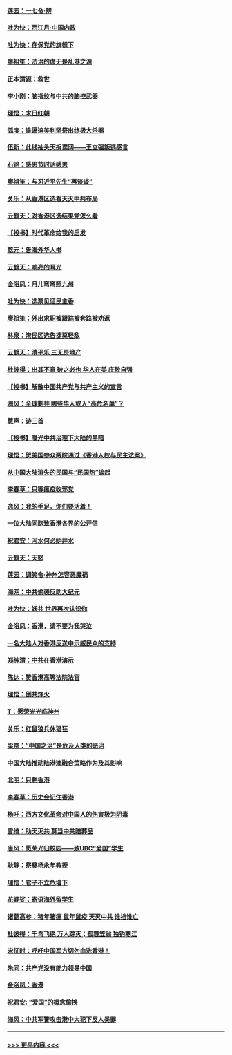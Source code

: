 #### [莲园：一七令‧辨](../pages/nsc993/n11692558.md?t=12011622) 
#### [吐为快：西江月·中国内政](../pages/nsc993/n11692071.md?t=12011622) 
#### [吐为快：在保党的旗帜下](../pages/nsc993/n11691188.md?t=12011622) 
#### [廖祖笙：法治的虚无是乱港之源](../pages/nsc993/n11690605.md?t=12011622) 
#### [正本清源：救世](../pages/nsc993/n11689134.md?t=12011622) 
#### [李小刚：脑指纹与中共的脑控武器](../pages/nsc993/n11688900.md?t=12011622) 
#### [理悟：末日红朝](../pages/nsc993/n11688829.md?t=12011622) 
#### [弧度：谁逼迫美利坚祭出终极大杀器](../pages/nsc993/n11688735.md?t=12011622) 
#### [伍新：此线抽头天拆谍网——王立强叛逃感言](../pages/nsc993/n11687981.md?t=12011622) 
#### [石铭：感恩节时话感恩](../pages/nsc993/n11687568.md?t=12011622) 
#### [廖祖笙：与习近平先生“再谈谈”](../pages/nsc993/n11687005.md?t=12011622) 
#### [关乐：从香港区选看天灭中共布局](../pages/nsc993/n11686647.md?t=12011622) 
#### [云鹤天：对香港区选结果党怎么看](../pages/nsc993/n11686216.md?t=12011622) 
#### [【投书】时代革命给我的启发](../pages/nsc993/n11684287.md?t=12011622) 
#### [乾元：告海外华人书](../pages/nsc993/n11684044.md?t=12011622) 
#### [云鹤天：响亮的耳光](../pages/nsc993/n11684254.md?t=12011622) 
#### [金浴凤：月儿弯弯照九州](../pages/nsc993/n11684231.md?t=12011622) 
#### [吐为快：选票见证民主香](../pages/nsc993/n11684206.md?t=12011622) 
#### [廖祖笙：外出求职被跟踪被套路被劝返](../pages/nsc993/n11683874.md?t=12011622) 
#### [林泉：港民区选告捷莫轻敌](../pages/nsc993/n11683930.md?t=12011622) 
#### [云鹤天：清平乐 三无房地产](../pages/nsc993/n11681521.md?t=12011622) 
#### [杜彼得：出其不意 破之必也 华人在美 庄敬自强](../pages/nsc993/n11679554.md?t=12011622) 
#### [【投书】解散中国共产党与共产主义的宣言](../pages/nsc993/n11679177.md?t=12011622) 
#### [海风：全球剿共 哪些华人或入“高危名单”？](../pages/nsc993/n11678617.md?t=12011622) 
#### [慧声：诗三首](../pages/nsc993/n11678848.md?t=12011622) 
#### [【投书】曝光中共治理下大陆的黑暗](../pages/nsc993/n11678674.md?t=12011622) 
#### [理悟：贺美国参众两院通过《香港人权与民主法案》](../pages/nsc993/n11678104.md?t=12011622) 
#### [从中国大陆消失的民国与“民国热”谈起](../pages/nsc993/n11678075.md?t=12011622) 
#### [李春草：只等瘟疫收邪党](../pages/nsc993/n11677308.md?t=12011622) 
#### [逸风：我的手足，你们要活着！](../pages/nsc993/n11676352.md?t=12011622) 
#### [一位大陆同胞致香港各界的公开信](../pages/nsc993/n11675761.md?t=12011622) 
#### [祝君安：河水何必妒井水](../pages/nsc993/n11675746.md?t=12011622) 
#### [云鹤天：天怒](../pages/nsc993/n11675718.md?t=12011622) 
#### [莲园：调笑令‧神州怎容恶魔祸](../pages/nsc993/n11675648.md?t=12011622) 
#### [海网：中共偷袭反助大纪元](../pages/nsc993/n11673515.md?t=12011622) 
#### [吐为快：妖共 世界再次认识你](../pages/nsc993/n11673506.md?t=12011622) 
#### [金浴凤：香港，请不要为我哭泣](../pages/nsc993/n11673248.md?t=12011622) 
#### [一名大陆人对香港反送中示威民众的支持](../pages/nsc993/n11672615.md?t=12011622) 
#### [郑纯清：中共在香港演示](../pages/nsc993/n11670539.md?t=12011622) 
#### [陈达：赞香港高等法院法官](../pages/nsc993/n11669542.md?t=12011622) 
#### [理悟：倒共烽火](../pages/nsc993/n11668844.md?t=12011622) 
#### [T：愿荣光光临神州](../pages/nsc993/n11668421.md?t=12011622) 
#### [关乐：红鼠狼兵休猖狂](../pages/nsc993/n11668378.md?t=12011622) 
#### [梁京：“中国之治”是危及人类的恶治](../pages/nsc993/n11668328.md?t=12011622) 
#### [中国大陆推动陆港澳融合策略作为及其影响](../pages/nsc993/n11668157.md?t=12011622) 
#### [北明：只剩香港](../pages/nsc993/n11668002.md?t=12011622) 
#### [李春草：历史会记住香港](../pages/nsc993/n11667927.md?t=12011622) 
#### [杨吒：西方文化革命对中国人的伤害极为阴毒](../pages/nsc993/n11664521.md?t=12011622) 
#### [雪绮：助天灭共 莫当中共陪葬品](../pages/nsc993/n11662650.md?t=12011622) 
#### [唐风：愿荣光归校园——致UBC“爱国”学生](../pages/nsc993/n11662194.md?t=12011622) 
#### [耿静：祭奠杨永年教授](../pages/nsc993/n11662514.md?t=12011622) 
#### [理悟：君子不立危墙下](../pages/nsc993/n11662172.md?t=12011622) 
#### [花婆娑：寄语海外留学生](../pages/nsc993/n11662121.md?t=12011622) 
#### [诸葛高参：猪年猪瘟 鼠年鼠疫 天灭中共 谁挡谁亡](../pages/nsc993/n11661980.md?t=12011622) 
#### [杜彼得：千鸟飞绝 万人踪灭；孤蓑笠翁 独钓寒江](../pages/nsc993/n11661170.md?t=12011622) 
#### [宋征时：呼吁中国军方切勿血洗香港！](../pages/nsc993/n11415318.md?t=12011622) 
#### [朱同：共产党没有能力领导中国](../pages/nsc993/n11660421.md?t=12011622) 
#### [金浴凤：香港](../pages/nsc993/n11660419.md?t=12011622) 
#### [祝君安: “爱国”的概念偷换](../pages/nsc993/n11659706.md?t=12011622) 
#### [海风：中共军警攻击港中大犯下反人类罪](../pages/nsc993/n11659632.md?t=12011622) 

----
#### [ >>> 更早内容 <<< ](../indexes/nsc993-earlier.md)
